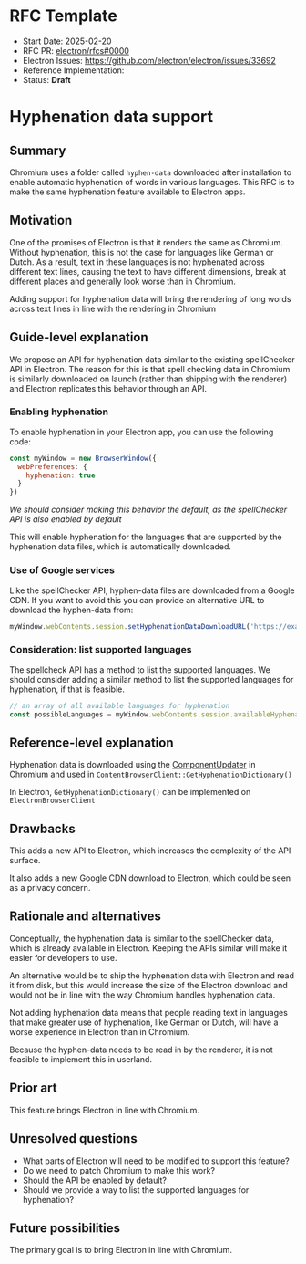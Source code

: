 # RFC Template

- Start Date: 2025-02-20
- RFC PR: [electron/rfcs#0000](https://github.com/electron/rfcs/pull/0000)
- Electron Issues: https://github.com/electron/electron/issues/33692
- Reference Implementation: 
- Status: **Draft**

# Hyphenation data support

## Summary

Chromium uses a folder called `hyphen-data` downloaded after installation to enable automatic hyphenation of words in various 
languages. This RFC is to make the same hyphenation feature available to Electron apps.

## Motivation

One of the promises of Electron is that it renders the same as Chromium. Without hyphenation, this is not the case for 
languages like German or Dutch. As a result, text in these languages is not hyphenated across different text lines, 
causing the text to have different dimensions, break at different places and generally look worse than in Chromium.

Adding support for hyphenation data will bring the rendering of long words across text lines in line with the rendering 
in Chromium

## Guide-level explanation

We propose an API for hyphenation data similar to the existing spellChecker API in Electron. The reason for this is that spell checking data in Chromium is similarly downloaded on launch (rather than shipping with the renderer) and Electron replicates this behavior through an API.

### Enabling hyphenation

To enable hyphenation in your Electron app, you can use the following code:

```javascript
const myWindow = new BrowserWindow({
  webPreferences: {
    hyphenation: true
  }
})
```
_We should consider making this behavior the default, as the spellChecker API is also enabled by default_

This will enable hyphenation for the languages that are supported by the hyphenation data files, which is automatically downloaded.

### Use of Google services

Like the spellChecker API, hyphen-data files are downloaded from a Google CDN. If you want to avoid this you can provide an alternative URL to download the hyphen-data from: 
```javascript
myWindow.webContents.session.setHyphenationDataDownloadURL('https://example.com/hyphen-data/')
```

### Consideration: list supported languages

The spellcheck API has a method to list the supported languages. We should consider adding a similar method to list the supported languages for hyphenation, if that is feasible.

```js
// an array of all available languages for hyphenation
const possibleLanguages = myWindow.webContents.session.availableHyphenationLanguages
```
 
## Reference-level explanation
<!-- This is the technical portion of the RFC. Explain the design in sufficient detail that:

- Its interaction with other features is clear.
- It is reasonably clear how the feature would be implemented.
- Corner cases are dissected by example.
- Any new dependencies on Chromium code are outlined. 

The section should return to the examples given in the previous section, and explain more fully how
the detailed proposal makes those examples work.

-->

Hyphenation data is downloaded using the [ComponentUpdater](https://source.chromium.org/chromium/chromium/src/+/main:components/component_updater/README.md) in Chromium and used in `ContentBrowserClient::GetHyphenationDictionary()`

In Electron, `GetHyphenationDictionary()` can be implemented on `ElectronBrowserClient`

## Drawbacks

This adds a new API to Electron, which increases the complexity of the API surface. 

It also adds a new Google CDN download to Electron, which could be seen as a privacy concern.

## Rationale and alternatives

Conceptually, the hyphenation data is similar to the spellChecker data, which is already available in Electron. Keeping the APIs similar will make it easier for developers to use. 

An alternative would be to ship the hyphenation data with Electron and read it from disk, but this would increase the size of the Electron download and would not be in line with the way Chromium handles hyphenation data.

Not adding hyphenation data means that people reading text in languages that make greater use of hyphenation, like German or Dutch, will have a worse experience in Electron than in Chromium.

Because the hyphen-data needs to be read in by the renderer, it is not feasible to implement this in userland.

## Prior art

This feature brings Electron in line with Chromium.

## Unresolved questions

- What parts of Electron will need to be modified to support this feature?
- Do we need to patch Chromium to make this work?
- Should the API be enabled by default?
- Should we provide a way to list the supported languages for hyphenation?

## Future possibilities

The primary goal is to bring Electron in line with Chromium. 